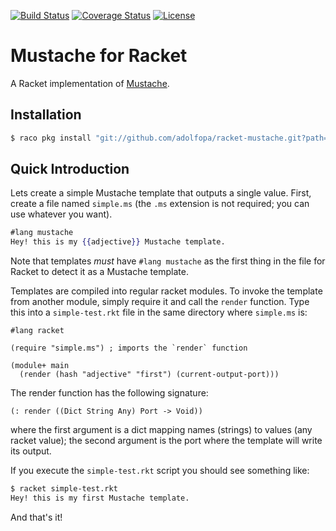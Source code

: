[![Build Status](https://travis-ci.org/adolfopa/racket-mustache.svg)](https://travis-ci.org/adolfopa/racket-mustache)
[![Coverage Status](https://coveralls.io/repos/adolfopa/racket-mustache/badge.svg)](https://coveralls.io/r/adolfopa/racket-mustache)
[![License](https://img.shields.io/badge/license-LGPL2-blue.svg)](http://opensource.org/licenses/LGPL-2.1)

# Mustache for Racket

A Racket implementation of [Mustache](http://mustache.github.io).

## Installation

```sh
$ raco pkg install "git://github.com/adolfopa/racket-mustache.git?path=mustache"
```

## Quick Introduction

Lets create a simple Mustache template that outputs a single value.  First, create
a file named `simple.ms` (the `.ms` extension is not required; you can use whatever
you want).

```mustache
#lang mustache
Hey! this is my {{adjective}} Mustache template.
```

Note that templates *must* have `#lang mustache` as the first thing in the file for
Racket to detect it as a Mustache template.

Templates are compiled into regular racket modules.  To invoke the template from another
module, simply require it and call the `render` function.  Type this into a `simple-test.rkt`
file in the same directory where `simple.ms` is:

```racket
#lang racket

(require "simple.ms") ; imports the `render` function

(module+ main
  (render (hash "adjective" "first") (current-output-port)))
```

The render function has the following signature:
```racket
(: render ((Dict String Any) Port -> Void))
```
where the first argument is a dict mapping names (strings) to values (any racket value);
the second argument is the port where the template will write its output.

If you execute the `simple-test.rkt` script you should see something like:
```sh
$ racket simple-test.rkt
Hey! this is my first Mustache template.
```

And that's it!
